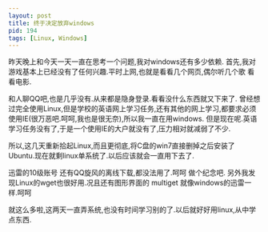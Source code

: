```yaml
---
layout: post
title: 终于决定放弃windows
pid: 194
tags: [Linux, Windows]
---
```

昨天晚上和今天一天一直在思考一个问题,我对windows还有多少依赖.
首先,我对游戏基本上已经没有了任何兴趣.平时上网,也就是看看几个网页,偶尔听几个歌 看看电影.

和人聊QQ吧,也是几乎没有.从来都是隐身登录.看看没什么东西就又下来了.
曾经想过完全使用Linux,但是学校的英语网上学习任务,还有其他的网上学习,都要求必须使用IE(很万恶吧.呵呵,我也是很无奈),所以我一直在用windows.
但是现在呢.英语学习任务没有了,于是一个使用IE的大户就没有了,压力相对就减弱了不少.

所以,这几天重新拾起Linux,而且更彻底,将C盘的win7直接删掉之后安装了Ubuntu.现在就剩linux单系统了.以后应该就会一直用下去了.

迅雷的10级账号 还有QQ旋风的离线下载,都没法用了.呵呵 做个纪念吧.
另外我发现Linux的wget也很好用.况且还有图形界面的 multiget 就像windows的迅雷一样.呵呵

就这么多啦,这两天一直弄系统,也没有时间学习别的了.以后就好好用linux,从中学点东西.
